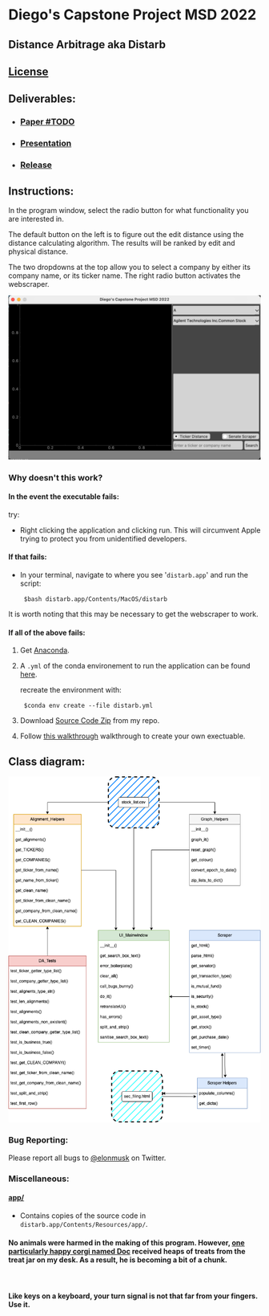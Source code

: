# Diego's Capstone Project MSD 2022

## Distance Arbitrage aka Distarb

## [License](https://github.com/Daegybyte/distarb/blob/main/LICENSE)

## Deliverables:
	
* ### [Paper #TODO]()

* ### [Presentation](https://youtu.be/1874lj_r0Ko)

* ### [Release](https://github.com/Daegybyte/distarb/releases)


## Instructions:

In the program window, select the radio button for what functionality you are interested in. 

The default button on the left is to figure out the edit distance using the distance calculating algorithm. The results will be ranked by edit and physical distance. 

The two dropdowns at the top allow you to select a company by either its company name, or its ticker name. The right radio button activates the webscraper.

![app](app_screen.png)

### Why doesn't this work?


#### In the event the executable fails:
 try:
 
 - Right clicking the application and clicking run. This will circumvent Apple trying to protect you from unidentified developers.

#### If that fails:

 - In your terminal, navigate to where you see '`distarb.app`' and run the script: 
 
 		$bash distarb.app/Contents/MacOS/distarb
 
It is worth noting that this may be necessary to get the webscraper to work.
 
 
#### If all of the above fails:

1. Get [Anaconda](https://anaconda.org/).

2. A `.yml` of the conda environement to run the application can be found [here](https://anaconda.org/daegybyte/distarb).

	recreate the environment with:
	
		$conda env create --file distarb.yml

3. Download [Source Code Zip](https://github.com/Daegybyte/distarb/releases/tag/v1.1.1) from my repo.

4. Follow [this walkthrough](https://dschreij.github.io/how-to/package-anaconda-environments-as-apps) walkthrough to create your own exectuable. 

## Class diagram:

![diagram](distance_arbitrage.drawio.png)

### Bug Reporting:

Please report all bugs to [@elonmusk](https://twitter.com/elonmusk/with_replies?lang=en) on Twitter.

### Miscellaneous:


#### [app/](https://github.com/Daegybyte/distarb/tree/main/app)

* Contains copies of the source code in `distarb.app/Contents/Resources/app/`.

 
#### No animals were harmed in the making of this program. However, [one particularly happy corgi named Doc](https://www.youtube.com/watch?v=dQw4w9WgXcQ) received heaps of treats from the treat jar on my desk. As a result, he is becoming a bit of a chunk. 

<br/>

#### Like keys on a keyboard, your turn signal is not that far from your fingers. Use it.